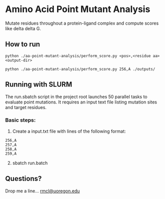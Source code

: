 # Amino Acid Point Mutant Analysis

Mutate residues throughout a protein-ligand complex and compute scores like delta delta G.


## How to run

```
python ./aa-point-mutant-analysis/perform_score.py <pos>,<residue aa> <output-dir>
```

```
python ./aa-point-mutant-analysis/perform_score.py 256,A ./outputs/
```

## Running with SLURM

The run.sbatch script in the project root launches 50 parallel tasks to evaluate point mutations. It requires an input text file listing mutation sites and target residues.

### Basic steps:

1. Create a input.txt file with lines of the following format:

```
256,A
257,A
258,A
259,A
```

2. sbatch run.batch



## Questions?

Drop me a line... rmcl@uoregon.edu
